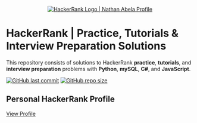 <p align="center">
    <a href="https://www.hackerrank.com/nathanabela7">
        <img alt="HackerRank Logo | Nathan Abela Profile" src="https://hrcdn.net/fcore/assets/brand/typemark_60x200-7435b42d20.svg" >
    </a>
</p>

# HackerRank | Practice, Tutorials & Interview Preparation Solutions

This repository consists of solutions to HackerRank **practice**, **tutorials**, and **interview preparation** problems with **Python**, **mySQL**, **C#**, and **JavaScript**.

[![GitHub last commit](https://img.shields.io/github/last-commit/hypntc/HackerRank)](https://github.com/hypntc/HackerRank/commits/main)
[![GitHub repo size](https://img.shields.io/github/repo-size/hypntc/HackerRank)](https://github.com/hypntc/HackerRank/archive/main.zip)

## Personal HackerRank Profile

[View Profile](https://www.hackerrank.com/Hypntc)